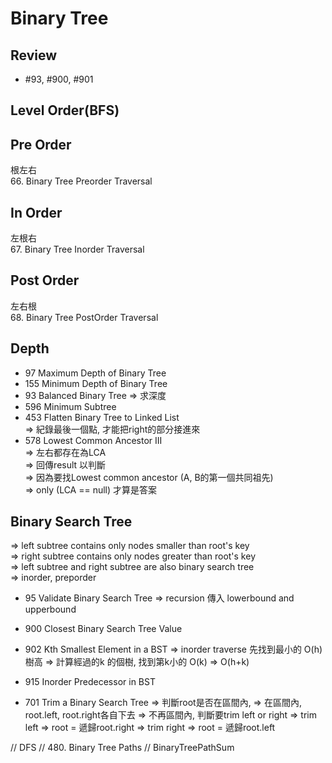 # Binary Tree
## Review
* #93, #900, #901

## Level Order(BFS)
## Pre Order 
根左右</br>
66. Binary Tree Preorder Traversal

## In Order
左根右</br>
67. Binary Tree Inorder Traversal

## Post Order
左右根</br>
68. Binary Tree PostOrder Traversal

## Depth
* 97 Maximum Depth of Binary Tree 
* 155 Minimum Depth of Binary Tree 
* 93 Balanced Binary Tree 
 => 求深度
* 596 Minimum Subtree
* 453 Flatten Binary Tree to Linked List </br>
 => 紀錄最後一個點, 才能把right的部分接進來
* 578 Lowest Common Ancestor III </br>
 => 左右都存在為LCA </br>
 => 回傳result 以判斷 </br>
 => 因為要找Lowest common ancestor (A, B的第一個共同祖先) </br>
 => only (LCA == null) 才算是答案
 
## Binary Search Tree
=> left subtree contains only nodes smaller than root's key </br>
=> right subtree contains only nodes greater than root's key </br>
=> left subtree and right subtree are also binary search tree </br>
=> inorder, preporder

* 95 Validate Binary Search Tree
 => recursion 傳入 lowerbound and upperbound
 
* 900 Closest Binary Search Tree Value
* 902 Kth Smallest Element in a BST
 => inorder traverse 先找到最小的 O(h) 樹高
 => 計算經過的k 的個樹, 找到第k小的 O(k)
 => O(h+k)

* 915 Inorder Predecessor in BST

* 701 Trim a Binary Search Tree
=> 判斷root是否在區間內,
=> 在區間內, root.left, root.right各自下去
=> 不再區間內, 判斷要trim left or right
=> trim left => root = 遞歸root.right
=> trim right => root = 遞歸root.left

// DFS
// 480. Binary Tree Paths
// BinaryTreePathSum


